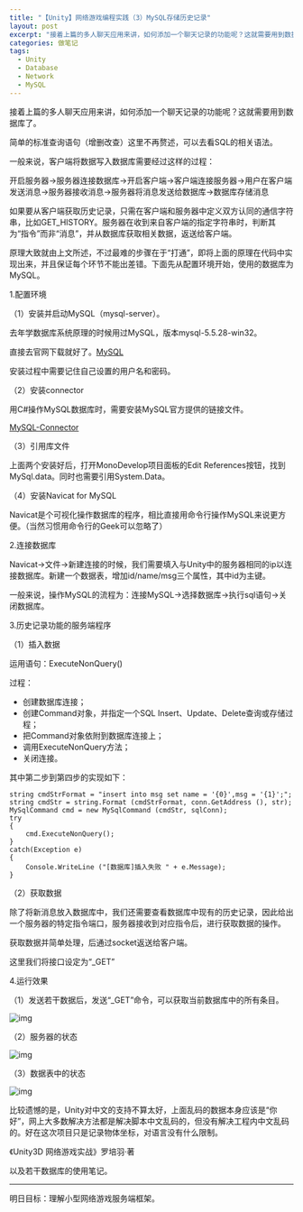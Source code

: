 ```yaml
---
title: "【Unity】网络游戏编程实践（3）MySQL存储历史记录"
layout: post
excerpt: "接着上篇的多人聊天应用来讲，如何添加一个聊天记录的功能呢？这就需要用到数据库了。"
categories: 做笔记
tags:
  - Unity
  - Database
  - Network
  - MySQL
---
```


接着上篇的多人聊天应用来讲，如何添加一个聊天记录的功能呢？这就需要用到数据库了。

简单的标准查询语句（增删改查）这里不再赘述，可以去看SQL的相关语法。

一般来说，客户端将数据写入数据库需要经过这样的过程：

开启服务器->服务器连接数据库->开启客户端->客户端连接服务器->用户在客户端发送消息->服务器接收消息->服务器将消息发送给数据库->数据库存储消息

如果要从客户端获取历史记录，只需在客户端和服务器中定义双方认同的通信字符串，比如GET_HISTORY。服务器在收到来自客户端的指定字符串时，判断其为“指令”而非“消息”，并从数据库获取相关数据，返送给客户端。

原理大致就由上文所述，不过最难的步骤在于“打通”，即将上面的原理在代码中实现出来，并且保证每个环节不能出差错。下面先从配置环境开始，使用的数据库为MySQL。

1.配置环境

（1）安装并启动MySQL（mysql-server）。

去年学数据库系统原理的时候用过MySQL，版本mysql-5.5.28-win32。

直接去官网下载就好了。[MySQL](https://dev.mysql.com/downloads/installer/)

安装过程中需要记住自己设置的用户名和密码。

（2）安装connector

用C#操作MySQL数据库时，需要安装MySQL官方提供的链接文件。

[MySQL-Connector](https://dev.mysql.com/downloads/connector/net/)

（3）引用库文件

上面两个安装好后，打开MonoDevelop项目面板的Edit References按钮，找到MySql.data。同时也需要引用System.Data。

（4）安装Navicat for MySQL

Navicat是个可视化操作数据库的程序，相比直接用命令行操作MySQL来说更方便。（当然习惯用命令行的Geek可以忽略了）

2.连接数据库

Navicat->文件->新建连接的时候，我们需要填入与Unity中的服务器相同的ip以连接数据库。新建一个数据表，增加id/name/msg三个属性，其中id为主键。

一般来说，操作MySQL的流程为：连接MySQL->选择数据库->执行sql语句->关闭数据库。

3.历史记录功能的服务端程序

（1）插入数据

运用语句：ExecuteNonQuery()

过程：

- 创建数据库连接；
- 创建Command对象，并指定一个SQL Insert、Update、Delete查询或存储过程；
- 把Command对象依附到数据库连接上；
- 调用ExecuteNonQuery方法；
- 关闭连接。

其中第二步到第四步的实现如下：

```
string cmdStrFormat = "insert into msg set name = '{0}',msg = '{1}';";
string cmdStr = string.Format (cmdStrFormat, conn.GetAddress (), str);
MySqlCommand cmd = new MySqlCommand (cmdStr, sqlConn);
try
{
	cmd.ExecuteNonQuery();	
}
catch(Exception e) 
{
	Console.WriteLine ("[数据库]插入失败 " + e.Message);
}
```

（2）获取数据

除了将新消息放入数据库中，我们还需要查看数据库中现有的历史记录，因此给出一个服务器的特定指令端口，服务器接收到对应指令后，进行获取数据的操作。

获取数据并简单处理，后通过socket返送给客户端。

这里我们将接口设定为“_GET”

4.运行效果

（1）发送若干数据后，发送“_GET”命令，可以获取当前数据库中的所有条目。

![img](http://ohn6qfqhe.bkt.clouddn.com/unityN3-1.png)

（2）服务器的状态

![img](http://ohn6qfqhe.bkt.clouddn.com/unityN3-2.png)

（3）数据表中的状态

![img](http://ohn6qfqhe.bkt.clouddn.com/unityN3-3.png)

比较遗憾的是，Unity对中文的支持不算太好，上面乱码的数据本身应该是“你好”，网上大多数解决方法都是解决脚本中文乱码的，但没有解决工程内中文乱码的。好在这次项目只是记录物体坐标，对语言没有什么限制。

 

《Unity3D 网络游戏实战》罗培羽·著

以及若干数据库的使用笔记。

------

明日目标：理解小型网络游戏服务端框架。